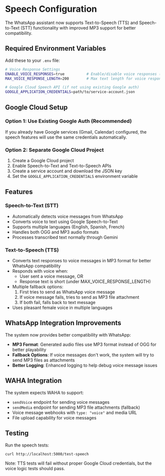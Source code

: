 # Speech Configuration

The WhatsApp assistant now supports Text-to-Speech (TTS) and Speech-to-Text (STT) functionality with improved MP3 support for better compatibility.

## Required Environment Variables

Add these to your `.env` file:

```bash
# Voice Response Settings
ENABLE_VOICE_RESPONSES=true          # Enable/disable voice responses (default: true)
MAX_VOICE_RESPONSE_LENGTH=200        # Max text length for voice responses (default: 200)

# Google Cloud Speech API (if not using existing Google auth)
GOOGLE_APPLICATION_CREDENTIALS=path/to/service-account.json
```

## Google Cloud Setup

### Option 1: Use Existing Google Auth (Recommended)
If you already have Google services (Gmail, Calendar) configured, the speech features will use the same credentials automatically.

### Option 2: Separate Google Cloud Project
1. Create a Google Cloud project
2. Enable Speech-to-Text and Text-to-Speech APIs
3. Create a service account and download the JSON key
4. Set the `GOOGLE_APPLICATION_CREDENTIALS` environment variable

## Features

### Speech-to-Text (STT)
- Automatically detects voice messages from WhatsApp
- Converts voice to text using Google Speech-to-Text
- Supports multiple languages (English, Spanish, French)
- Handles both OGG and MP3 audio formats
- Processes transcribed text normally through Gemini

### Text-to-Speech (TTS)
- Converts text responses to voice messages in MP3 format for better WhatsApp compatibility
- Responds with voice when:
  - User sent a voice message, OR
  - Response text is short (under MAX_VOICE_RESPONSE_LENGTH)
- Multiple fallback options:
  1. First tries to send as WhatsApp voice message
  2. If voice message fails, tries to send as MP3 file attachment
  3. If both fail, falls back to text message
- Uses pleasant female voice in multiple languages

## WhatsApp Integration Improvements

The system now provides better compatibility with WhatsApp:
- **MP3 Format**: Generated audio files use MP3 format instead of OGG for better playability
- **Fallback Options**: If voice messages don't work, the system will try to send MP3 files as attachments
- **Better Logging**: Enhanced logging to help debug voice message issues

## WAHA Integration

The system expects WAHA to support:
- `sendVoice` endpoint for sending voice messages
- `sendMedia` endpoint for sending MP3 file attachments (fallback)
- Voice message webhooks with `type: "voice"` and media URL
- File upload capability for voice messages

## Testing

Run the speech tests:
```bash
curl http://localhost:5000/test-speech
```

Note: TTS tests will fail without proper Google Cloud credentials, but the voice logic tests should pass.